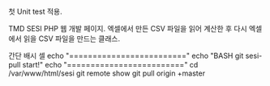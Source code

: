 # 
첫 Unit test 적용.

TMD SESI PHP 웹 개발 페이지.
엑셀에서 만든 CSV 파일을 읽어 계산한 후 다시 엑셀에서 읽을 CSV 파일을 만드는 클래스.

간단 배시 셀
echo "========================="
echo "BASH git sesi-pull start!"
echo "========================="
cd /var/www/html/sesi
git remote show
git pull origin +master







